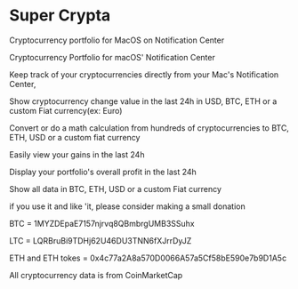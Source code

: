 # Super Crypta

Cryptocurrency portfolio for MacOS on Notification Center


Cryptocurrency Portfolio for macOS' Notification Center

Keep track of your cryptocurrencies directly from your Mac's Notification Center,

Show cryptocurrency change value in the last 24h in USD, BTC, ETH or a custom Fiat currency(ex: Euro)

Convert or do a math calculation from hundreds of cryptocurrencies to BTC, ETH, USD or a custom fiat currency

Easily view your gains in the last 24h

Display your portfolio's overall profit in the last 24h

Show all data in BTC,  ETH, USD or a custom Fiat currency


if you use it and like 'it, please consider making a small donation

BTC = 1MYZDEpaE7157njrvq8QBmbrgUMB3SSuhx

LTC = LQRBruBi9TDHj62U46DU3TNN6fXJrrDyJZ

ETH and ETH tokes = 0x4c77a2A8a570D0066A57a5Cf58bE590e7b9D1A5c


All cryptocurrency data is from CoinMarketCap 


